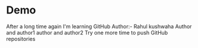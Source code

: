 # Demo
After a long time again I'm learning GitHub 
Author:- Rahul kushwaha
Author and author1
author and author2
Try one more time to push GitHub repositories
